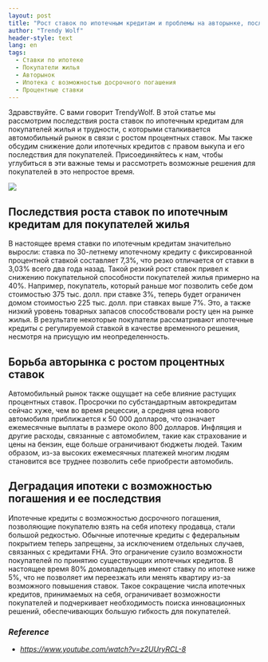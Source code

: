 ```yaml
---
layout: post
title: "Рост ставок по ипотечным кредитам и проблемы на авторынке, последствия для покупателей жилья и возможные решения"
author: "Trendy Wolf"
header-style: text
lang: en
tags:
  - Ставки по ипотеке
  - Покупатели жилья
  - Авторынок
  - Ипотека с возможностью досрочного погашения
  - Процентные ставки
---
```


Здравствуйте. С вами говорит TrendyWolf. В этой статье мы рассмотрим последствия роста ставок по ипотечным кредитам для покупателей жилья и трудности, с которыми сталкивается автомобильный рынок в связи с ростом процентных ставок. Мы также обсудим снижение доли ипотечных кредитов с правом выкупа и его последствия для покупателей. Присоединяйтесь к нам, чтобы углубиться в эти важные темы и рассмотреть возможные решения для покупателей в это непростое время.

<img
    src="https://i.ytimg.com/vi/z2UUryRCL-8/hqdefault.jpg"
/>


## Последствия роста ставок по ипотечным кредитам для покупателей жилья
В настоящее время ставки по ипотечным кредитам значительно выросли: ставка по 30-летнему ипотечному кредиту с фиксированной процентной ставкой составляет 7,3%, что резко отличается от ставки в 3,03% всего два года назад. Такой резкий рост ставок привел к снижению покупательной способности покупателей жилья примерно на 40%. Например, покупатель, который раньше мог позволить себе дом стоимостью 375 тыс. долл. при ставке 3%, теперь будет ограничен домом стоимостью 225 тыс. долл. при ставках выше 7%. Это, а также низкий уровень товарных запасов способствовали росту цен на рынке жилья. В результате некоторые покупатели рассматривают ипотечные кредиты с регулируемой ставкой в качестве временного решения, несмотря на присущую им неопределенность.

## Борьба авторынка с ростом процентных ставок
Автомобильный рынок также ощущает на себе влияние растущих процентных ставок. Просрочки по субстандартным автокредитам сейчас хуже, чем во время рецессии, а средняя цена нового автомобиля приближается к 50 000 долларов, что означает ежемесячные выплаты в размере около 800 долларов. Инфляция и другие расходы, связанные с автомобилем, такие как страхование и цены на бензин, еще больше ограничивают бюджеты людей. Таким образом, из-за высоких ежемесячных платежей многим людям становится все труднее позволить себе приобрести автомобиль.

## Деградация ипотеки с возможностью погашения и ее последствия
Ипотечные кредиты с возможностью досрочного погашения, позволяющие покупателю взять на себя ипотеку продавца, стали большой редкостью. Обычные ипотечные кредиты с федеральным покрытием теперь запрещены, за исключением отдельных случаев, связанных с кредитами FHA. Это ограничение сузило возможности покупателей по принятию существующих ипотечных кредитов. В настоящее время 80% домовладельцев имеют ставку по ипотеке ниже 5%, что не позволяет им переезжать или менять квартиру из-за возможного повышения ставок. Такое сокращение числа ипотечных кредитов, принимаемых на себя, ограничивает возможности покупателей и подчеркивает необходимость поиска инновационных решений, обеспечивающих большую гибкость для покупателей.


### _Reference_
- _https://www.youtube.com/watch?v=z2UUryRCL-8_

